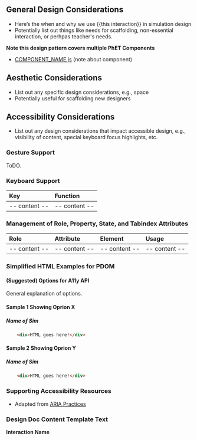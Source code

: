 ## General Design Considerations

* Here’s the when and why we use {{this interaction}} in simulation design
* Potentially list out things like needs for scaffolding, non-essential interaction, or perhpas teacher's needs.

**Note this design pattern covers multiple PhET Components**
* [COMPONENT_NAME.js](../js/COMPONENT_NAME.js) (note about component)

## Aesthetic Considerations
* List out any specific design considerations, e.g., space
* Potentially useful for scaffolding new designers

## Accessibility Considerations
* List out any design considerations that impact accessible design, e.g., visibility of content, special keyboard focus highlights, etc.


### Gesture Support
ToDO.

### Keyboard Support
| Key        | Function |
|:-----------|:---------|
|-- content --|-- content -- |


### Management of Role, Property, State, and Tabindex Attributes

| Role | Attribute | Element | Usage |
|:-----|:----------|:------- |:------|
|-- content --|-- content -- |-- content --|-- content -- |


### Simplified HTML Examples for PDOM
#### (Suggested) Options for A11y API
General explanation of options.

#### Sample 1 Showing Oprion X
#####  Name of Sim 
```html
	<div>HTML goes here!</div>
```

#### Sample 2 Showing Oprion Y
#####  Name of Sim 

```html
	<div>HTML goes here!</div>
```

### Supporting Accessibility Resources
* Adapted from [ARIA Practices]()

### Design Doc Content Template Text
**Interaction Name**



